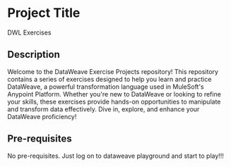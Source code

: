 # Project Title

DWL Exercises

## Description

Welcome to the DataWeave Exercise Projects repository! This repository contains a series of exercises designed to help you learn and practice DataWeave, a powerful transformation language used in MuleSoft's Anypoint Platform. Whether you're new to DataWeave or looking to refine your skills, these exercises provide hands-on opportunities to manipulate and transform data effectively. Dive in, explore, and enhance your DataWeave proficiency!

## Pre-requisites

No pre-requisites. Just log on to dataweave playground and start to play!!!
